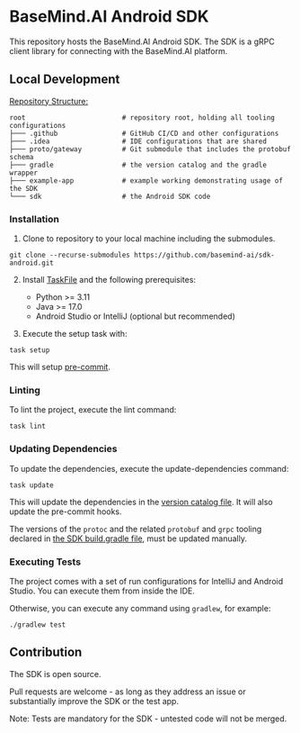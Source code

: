 # BaseMind.AI Android SDK

This repository hosts the BaseMind.AI Android SDK. The SDK is a gRPC client library for connecting with the
BaseMind.AI platform.

## Local Development

<u>Repository Structure:</u>

```text
root                        # repository root, holding all tooling configurations
├─── .github                # GitHub CI/CD and other configurations
├─── .idea                  # IDE configurations that are shared
├─── proto/gateway          # Git submodule that includes the protobuf schema
├─── gradle                 # the version catalog and the gradle wrapper
├─── example-app            # example working demonstrating usage of the SDK
└─── sdk                    # the Android SDK code
```

### Installation

1. Clone to repository to your local machine including the submodules.

```shell
git clone --recurse-submodules https://github.com/basemind-ai/sdk-android.git
```

2. Install [TaskFile](https://taskfile.dev/) and the following prerequisites:

    - Python >= 3.11
    - Java >= 17.0
    - Android Studio or IntelliJ (optional but recommended)

3. Execute the setup task with:

```shell
task setup
```

This will setup [pre-commit](https://pre-commit.com/).

### Linting

To lint the project, execute the lint command:

```shell
task lint
```

### Updating Dependencies

To update the dependencies, execute the update-dependencies command:

```shell
task update
```

This will update the dependencies in the [version catalog file](./gradle/libs.versions.toml). It will also update
the pre-commit hooks.

The versions of the `protoc` and the related `protobuf` and `grpc` tooling declared in
[the SDK build.gradle file](./sdk/build.gradle.kts), must be updated manually.

### Executing Tests

The project comes with a set of run configurations for IntelliJ and Android Studio. You can execute them from inside the
IDE.

Otherwise, you can execute any command using `gradlew`, for example:

```shell
./gradlew test
```

## Contribution

The SDK is open source.

Pull requests are welcome - as long as they address an issue or substantially improve the SDK or the test app.

Note: Tests are mandatory for the SDK - untested code will not be merged.
